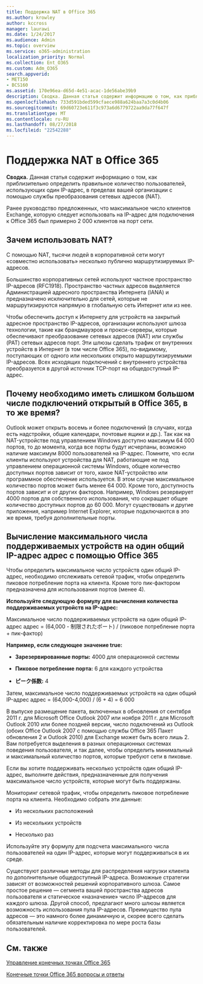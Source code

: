 ```yaml
---
title: Поддержка NAT в Office 365
ms.author: krowley
author: kccross
manager: laurawi
ms.date: 1/24/2017
ms.audience: Admin
ms.topic: overview
ms.service: o365-administration
localization_priority: Normal
ms.collection: Ent_O365
ms.custom: Adm_O365
search.appverid:
- MET150
- BCS160
ms.assetid: 170e96ea-d65d-4e51-acac-1de56abe39b9
description: Сводка. Данная статья содержит информацию о том, как приблизительно определить правильное количество пользователей, использующих один IP-адрес, в пределах вашей организации с помощью службы преобразования сетевых адресов (NAT).
ms.openlocfilehash: 733d591bded599cfaece988a624baa7a3c0d4b06
ms.sourcegitcommit: 69d60723e611f3c973a6d6779722aa9da77f647f
ms.translationtype: MT
ms.contentlocale: ru-RU
ms.lasthandoff: 08/27/2018
ms.locfileid: "22542288"
---
```

# <a name="nat-support-with-office-365"></a>Поддержка NAT в Office 365

 **Сводка.** Данная статья содержит информацию о том, как приблизительно определить правильное количество пользователей, использующих один IP-адрес, в пределах вашей организации с помощью службы преобразования сетевых адресов (NAT). 
  
Ранее руководство предложенных, что максимальное число клиентов Exchange, которую следует использовать на IP-адрес для подключения к Office 365 был примерно 2 000 клиентов на порт сети.
  
## <a name="why-use-nat"></a>Зачем использовать NAT?

С помощью NAT, тысячи людей в корпоративной сети могут «совместно использовать» несколько публично маршрутизируемых IP-адресов.
  
Большинство корпоративных сетей используют частное пространство IP-адресов (RFC1918). Пространство частных адресов выделяется Администрацией адресного пространства Интернета (IANA) и предназначено исключительно для сетей, которые не маршрутизируются напрямую в глобальную сеть Интернет или из нее.
  
Чтобы обеспечить доступ к Интернету для устройств на закрытый адресное пространство IP-адресов, организации используют шлюза технологии, такие как брандмауэров и прокси-серверы, которые обеспечивают преобразование сетевых адресов (NAT) или службы (PAT) сетевых адресов порт. Эти шлюзы сделать трафик от внутренних устройств в Интернет (в том числе Office 365), по-видимому, поступающих от одного или нескольких открыто маршрутизируемыми IP-адресов. Всех исходящих подключений с внутреннего устройства преобразуется в другой источник TCP-порт на общедоступный IP-адрес. 
  
## <a name="why-do-you-need-to-have-so-many-connections-open-to-office-365-at-the-same-time"></a>Почему необходимо иметь слишком большом числе подключений открытый в Office 365, в то же время?

Outlook может открыть восемь и более подключений (в случаях, когда есть надстройки, общие календари, почтовые ящики и др.). Так как на NAT-устройстве под управлением Windows доступно максимум 64 000 портов, то до момента, когда все порты будут исчерпаны, возможно наличие максимум 8000 пользователей на IP-адрес. Помните, что если клиенты используют устройства для NAT, работающие не под управлением операционной системы Windows, общее количество доступных портов зависит от того, какое NAT-устройство или программное обеспечение используется. В этом случае максимальное количество портов может быть менее 64 000. Кроме того, доступность портов зависит и от других факторов. Например, Windows резервирует 4000 портов для собственного использования, что сокращает общее количество доступных портов до 60 000. Могут существовать и другие приложения, например Internet Explorer, которые подключаются в это же время, требуя дополнительные порты.
  
## <a name="calculating-maximum-supported-devices-behind-a-single-public-ip-address-with-office-365"></a>Вычисление максимального числа поддерживаемых устройств на один общий IP-адрес адрес с помощью Office 365

Чтобы определить максимальное число устройств один общий IP-адрес, необходимо отслеживать сетевой трафик, чтобы определить пиковое потребление порта на клиента. Кроме того пик-фактором предназначена для использования портов (менее 4). 
  
 **Используйте следующую формулу для вычисления количества поддерживаемых устройств на IP-адрес:**
  
Максимальное число поддерживаемых устройств на один общий IP-адрес адрес = (64,000 - 制限されたポート) / (пиковое потребление порта + пик-фактор)
  
 **Например, если следующее значение true:**
  
- **Зарезервированные порты:** 4000 для операционной системы 
    
- **Пиковое потребление порта:** 6 для каждого устройства 
    
- **ピーク係数:** 4 
    
Затем, максимальное число поддерживаемых устройств на один общий IP-адрес адрес = (64,000-4,000) / (6 + 4) = 6 000
  
В выпуске размещение пакета, включенных в обновления от сентября 2011 г. для Microsoft Office Outlook 2007 или ноября 2011 г. для Microsoft Outlook 2010 или более поздней версии, число подключений из Outlook (обоих Office Outlook 2007 с помощью службы Office 365 Пакет обновления 2 и Outlook 2010) для Exchange может быть всего лишь 2. Вам потребуется выделения в разных операционных системах поведения пользователя, и так далее, чтобы определить минимальный и максимальный количество портов, которые требуют сети в пиковые.
  
Если вы хотите поддерживать несколько устройств один общий IP-адрес, выполните действия, предназначенные для получения максимальное число устройств, которые могут быть поддержаны.
  
Мониторинг сетевой трафик, чтобы определить пиковое потребление порта на клиента. Необходимо собрать эти данные:
  
- Из нескольких расположений
    
- Из нескольких устройств
    
- Несколько раз
    
Используйте эту формулу для подсчета максимального числа пользователей на один IP-адрес, которые могут поддерживаться в их среде.
  
Существуют различные методы для распределения нагрузки клиента по дополнительные общедоступный IP-адреса. Возможные стратегии зависят от возможностей решений корпоративного шлюза. Самое простое решение — сегмента вашей пространства адресов пользователя и статическое «назначение» число IP-адресов для каждого шлюза. Другой способ, предлагают много шлюзы является возможность использования пула IP-адресов. Преимущество пула адресов — это намного более динамичную и, скорее всего сделать обязательным наличие корректировка по мере роста базы пользователей.
  
## <a name="see-also"></a>См. также

[Управление конечных точках Office 365](https://support.office.com/article/99cab9d4-ef59-4207-9f2b-3728eb46bf9a)
  
[Конечные точки Office 365 вопросы и ответы](https://support.office.com/article/d4088321-1c89-4b96-9c99-54c75cae2e6d)

